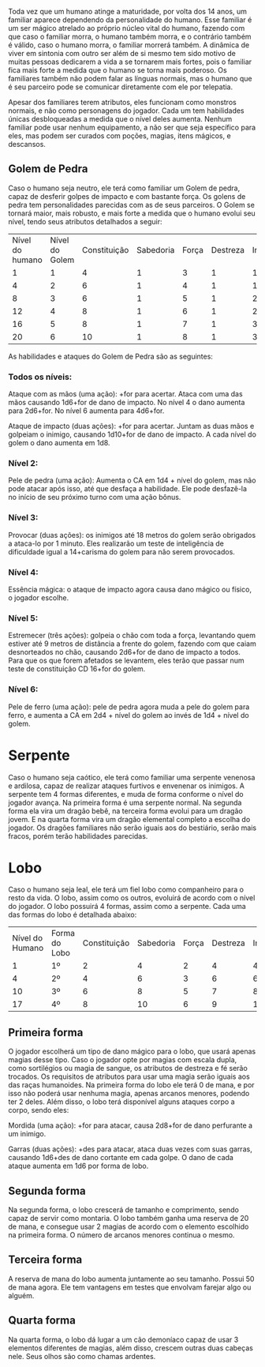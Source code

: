Toda vez que um humano atinge a maturidade, por volta dos 14 anos, um familiar aparece dependendo da personalidade do humano. Esse familiar é um ser mágico atrelado ao próprio núcleo vital do humano, fazendo com que caso o familiar morra, o humano também morra, e o contrário também é válido, caso o humano morra, o familiar morrerá também. A dinâmica de viver em sintonia com outro ser além de si mesmo tem sido motivo de muitas pessoas dedicarem a vida a se tornarem mais fortes, pois o familiar fica mais forte a medida que o humano se torna mais poderoso. Os familiares também não podem falar as línguas normais, mas o humano que é seu parceiro pode se comunicar diretamente com ele por telepatia.

Apesar dos familiares terem atributos, eles funcionam como monstros normais, e não como personagens do jogador. Cada um tem habilidades únicas desbloqueadas a medida que o nível deles aumenta. Nenhum familiar pode usar nenhum equipamento, a não ser que seja específico para eles, mas podem ser curados com poções, magias, itens mágicos, e descansos.

## Golem de Pedra

Caso o humano seja neutro, ele terá como familiar um Golem de pedra, capaz de desferir golpes de impacto e com bastante força. Os golens de pedra tem personalidades parecidas com as de seus parceiros. O Golem se tornará maior, mais robusto, e mais forte a medida que o humano evolui seu nível, tendo seus atributos detalhados a seguir:

|                 |                |              |           |       |          |              |     |         |                         |               |
| --------------- | -------------- | ------------ | --------- | ----- | -------- | ------------ | --- | ------- | ----------------------- | ------------- |
| Nível do humano | Nível do Golem | Constituição | Sabedoria | Força | Destreza | Inteligência | Fé  | Carisma | Coeficiente de Armadura | Vida do Golem |
| 1               | 1              | 4            | 1         | 3     | 1        | 1            | 2   | 2       | 12                      | 25            |
| 4               | 2              | 6            | 1         | 4     | 1        | 1            | 2   | 4       | 12                      | 45            |
| 8               | 3              | 6            | 1         | 5     | 1        | 2            | 3   | 4       | 13                      | 70            |
| 12              | 4              | 8            | 1         | 6     | 1        | 2            | 3   | 5       | 15                      | 100           |
| 16              | 5              | 8            | 1         | 7     | 1        | 3            | 3   | 5       | 18                      | 150           |
| 20              | 6              | 10           | 1         | 8     | 1        | 3            | 3   | 6       | 19                      | 210           |

As habilidades e ataques do Golem de Pedra são as seguintes:

### Todos os níveis:

Ataque com as mãos (uma ação): +for para acertar. Ataca com uma das mãos causando 1d6+for de dano de impacto. No nível 4 o dano aumenta para 2d6+for. No nível 6 aumenta para 4d6+for.

Ataque de impacto (duas ações): +for para acertar. Juntam as duas mãos e golpeiam o inimigo, causando 1d10+for de dano de impacto. A cada nível do golem o dano aumenta em 1d8.

### Nível 2:

Pele de pedra (uma ação): Aumenta o CA em 1d4 + nível do golem, mas não pode atacar após isso, até que desfaça a habilidade. Ele pode desfazê-la no início de seu próximo turno com uma ação bônus.

### Nível 3:

Provocar (duas ações): os inimigos até 18 metros do golem serão obrigados a ataca-lo por 1 minuto. Eles realizarão um teste de inteligência de dificuldade igual a 14+carisma do golem para não serem provocados.

### Nível 4:

Essência mágica: o ataque de impacto agora causa dano mágico ou físico, o jogador escolhe.

### Nível 5:

Estremecer (três ações): golpeia o chão com toda a força, levantando quem estiver até 9 metros de distância a frente do golem, fazendo com que caiam desnorteados no chão, causando 2d6+for de dano de impacto a todos. Para que os que forem afetados se levantem, eles terão que passar num teste de constituição CD 16+for do golem.

### Nível 6:

Pele de ferro (uma ação): pele de pedra agora muda a pele do golem para ferro, e aumenta a CA em 2d4 + nível do golem ao invés de 1d4 + nível do golem.

# Serpente

Caso o humano seja caótico, ele terá como familiar uma serpente venenosa e ardilosa, capaz de realizar ataques furtivos e envenenar os inimigos. A serpente tem 4 formas diferentes, e muda de forma conforme o nível do jogador avança. Na primeira forma é uma serpente normal. Na segunda forma ela vira um dragão bebê, na terceira forma evolui para um dragão jovem. E na quarta forma vira um dragão elemental completo a escolha do jogador. Os dragões familiares não serão iguais aos do bestiário, serão mais fracos, porém terão habilidades parecidas.

# Lobo

Caso o humano seja leal, ele terá um fiel lobo como companheiro para o resto da vida. O lobo, assim como os outros, evoluirá de acordo com o nível do jogador. O lobo possuirá 4 formas, assim como a serpente. Cada uma das formas do lobo é detalhada abaixo:

|                 |               |              |           |       |          |              |     |         |                |                        |
| --------------- | ------------- | ------------ | --------- | ----- | -------- | ------------ | --- | ------- | -------------- | ---------------------- |
| Nível do Humano | Forma do Lobo | Constituição | Sabedoria | Força | Destreza | Inteligência | Fé  | Carisma | Pontos de vida | Deslocamento em metros |
| 1               | 1º            | 2            | 4         | 2     | 4        | 4            | 1   | 2       | 25             | 9                      |
| 4               | 2º            | 4            | 6         | 3     | 6        | 6            | 1   | 2       | 35             | 13.5                   |
| 10              | 3º            | 6            | 8         | 5     | 7        | 8            | 2   | 3       | 60             | 13.5                   |
| 17              | 4º            | 8            | 10        | 6     | 9        | 10           | 2   | 3       | 90             | 13.5                   |

## Primeira forma

O jogador escolherá um tipo de dano mágico para o lobo, que usará apenas magias desse tipo. Caso o jogador opte por magias com escala dupla, como sortilégios ou magia de sangue, os atributos de destreza e fé serão trocados. Os requisitos de atributos para usar uma magia serão iguais aos das raças humanoides. Na primeira forma do lobo ele terá 0 de mana, e por isso não poderá usar nenhuma magia, apenas arcanos menores, podendo ter 2 deles. Além disso, o lobo terá disponível alguns ataques corpo a corpo, sendo eles:

Mordida (uma ação): +for para atacar, causa 2d8+for de dano perfurante a um inimigo.

Garras (duas ações): +des para atacar, ataca duas vezes com suas garras, causando 1d6+des de dano cortante em cada golpe. O dano de cada ataque aumenta em 1d6 por forma de lobo.

## Segunda forma

Na segunda forma, o lobo crescerá de tamanho e comprimento, sendo capaz de servir como montaria. O lobo também ganha uma reserva de 20 de mana, e consegue usar 2 magias de acordo com o elemento escolhido na primeira forma. O número de arcanos menores continua o mesmo.

## Terceira forma

A reserva de mana do lobo aumenta juntamente ao seu tamanho. Possui 50 de mana agora. Ele tem vantagens em testes que envolvam farejar algo ou alguém.

## Quarta forma

Na quarta forma, o lobo dá lugar a um cão demoníaco capaz de usar 3 elementos diferentes de magias, além disso, crescem outras duas cabeças nele. Seus olhos são como chamas ardentes.